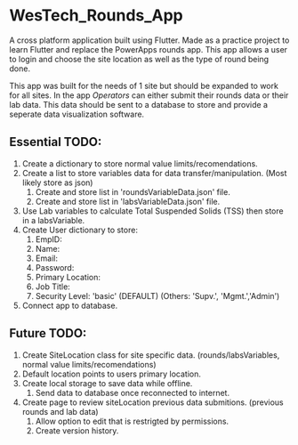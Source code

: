 # WesTech_Rounds_App
A cross platform application built using Flutter. Made as a practice project to learn Flutter and replace the PowerApps rounds app. This app allows a user to login and choose the site location as well as the type of round being done. 

This app was built for the needs of 1 site but should be expanded to work for all sites. In the app *Operators* can either submit their rounds data or their lab data. This data should be sent to a database to store and provide a seperate data visualization software.

## Essential TODO:
1. Create a dictionary to store normal value limits/recomendations.
2. Create a list to store variables data for data transfer/manipulation. (Most likely store as json)
    1. Create and store list in 'roundsVariableData.json' file.
    2. Create and store list in 'labsVariableData.json' file.
3. Use Lab variables to calculate Total Suspended Solids (TSS) then store in a labsVariable.
4. Create User dictionary to store: 
    1. EmpID:
    2. Name:
    3. Email:
    4. Password:
    5. Primary Location:
    6. Job Title:
    7. Security Level: 'basic' (DEFAULT) (Others: 'Supv.', 'Mgmt.','Admin')
 5. Connect app to database.
 
 ## Future TODO:
 1. Create SiteLocation class for site specific data. (rounds/labsVariables, normal value limits/recomendations)
 2. Default location points to users primary location.
 3. Create local storage to save data while offline.
    1. Send data to database once reconnected to internet.
 4. Create page to review siteLocation previous data submitions. (previous rounds and lab data)
    1. Allow option to edit that is restrigted by permissions.
    2. Create version history.
